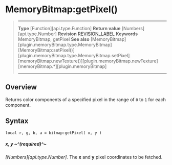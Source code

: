 # MemoryBitmap:getPixel()

> --------------------- ------------------------------------------------------------------------------------------
> __Type__              [Function][api.type.Function]
> __Return value__      [Numbers][api.type.Number]
> __Revision__          [REVISION_LABEL](REVISION_URL)
> __Keywords__          MemoryBitmap, getPixel
> __See also__          [MemoryBitmap][plugin.memoryBitmap.type.MemoryBitmap]
>						[MemoryBitmap:setPixel()][plugin.memoryBitmap.type.MemoryBitmap.setPixel]
>						[memoryBitmap.newTexture()][plugin.memoryBitmap.newTexture]
>						[memoryBitmap.*][plugin.memoryBitmap]
> --------------------- ------------------------------------------------------------------------------------------


## Overview

Returns color components of a specified pixel in the range of `0` to `1` for each component.


## Syntax

	local r, g, b, a = bitmap:getPixel( x, y )
   
##### x, y ~^(required)^~
_[Numbers][api.type.Number]._ The __x__ and __y__ pixel coordinates to be fetched.
